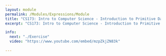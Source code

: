 ```yaml
---
layout: module
permalink: /Modules/Expressions/Module
title: "CS173: Intro to Computer Science - Introduction to Primitive Data Types and Expressions"
excerpt: "CS173: Intro to Computer Science - Introduction to Primitive Data Types and Expressions"

info:
  next: "./Exercise"
  video: "https://www.youtube.com/embed/mzpZkjZN83k"
  
---
```

